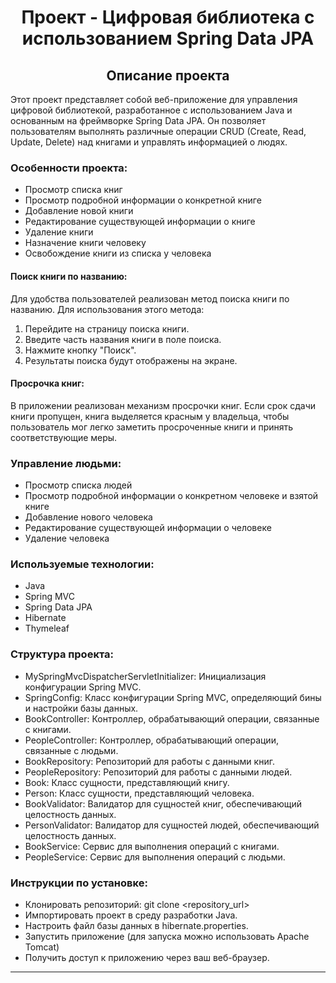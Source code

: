 <div>
  <h1 align="center">
Проект - Цифровая библиотека с использованием Spring Data JPA
</h1>
<h2 align="center">
Описание проекта
</h2>
Этот проект представляет собой веб-приложение для управления цифровой библиотекой, разработанное с использованием Java 
и основанным на фреймворке Spring Data JPA. Он позволяет пользователям выполнять различные операции CRUD 
(Create, Read, Update, Delete) над книгами и управлять информацией о людях.
</div>

<h3>Особенности проекта:</h3>

- Просмотр списка книг 
- Просмотр подробной информации о конкретной книге 
- Добавление новой книги 
- Редактирование существующей информации о книге 
- Удаление книги 
- Назначение книги человеку 
- Освобождение книги из списка у человека

<h4>Поиск книги по названию:</h4>

Для удобства пользователей реализован метод поиска книги по названию. Для использования этого метода:

1. Перейдите на страницу поиска книги.
2. Введите часть названия книги в поле поиска.
3. Нажмите кнопку "Поиск".
4. Результаты поиска будут отображены на экране.

<h4>Просрочка книг:</h4>

В приложении реализован механизм просрочки книг. Если срок сдачи книги пропущен, книга выделяется красным у владельца, 
чтобы пользователь мог легко заметить просроченные книги и принять соответствующие меры.

<h3>Управление людьми:</h3>

- Просмотр списка людей
- Просмотр подробной информации о конкретном человеке и взятой книге
- Добавление нового человека
- Редактирование существующей информации о человеке 
- Удаление человека

<h3>Используемые технологии:</h3>

- Java 
- Spring MVC 
- Spring Data JPA
- Hibernate 
- Thymeleaf

<h3>Структура проекта:</h3>

- MySpringMvcDispatcherServletInitializer: Инициализация конфигурации Spring MVC. 
- SpringConfig: Класс конфигурации Spring MVC, определяющий бины и настройки базы данных. 
- BookController: Контроллер, обрабатывающий операции, связанные с книгами. 
- PeopleController: Контроллер, обрабатывающий операции, связанные с людьми. 
- BookRepository: Репозиторий для работы с данными книг. 
- PeopleRepository: Репозиторий для работы с данными людей. 
- Book: Класс сущности, представляющий книгу. 
- Person: Класс сущности, представляющий человека. 
- BookValidator: Валидатор для сущностей книг, обеспечивающий целостность данных. 
- PersonValidator: Валидатор для сущностей людей, обеспечивающий целостность данных. 
- BookService: Сервис для выполнения операций с книгами. 
- PeopleService: Сервис для выполнения операций с людьми.

<h3>Инструкции по установке:</h3>

- Клонировать репозиторий: git clone <repository_url>
- Импортировать проект в среду разработки Java. 
- Настроить файл базы данных в hibernate.properties. 
- Запустить приложение (для запуска можно использовать Apache Tomcat)
- Получить доступ к приложению через ваш веб-браузер.


***
